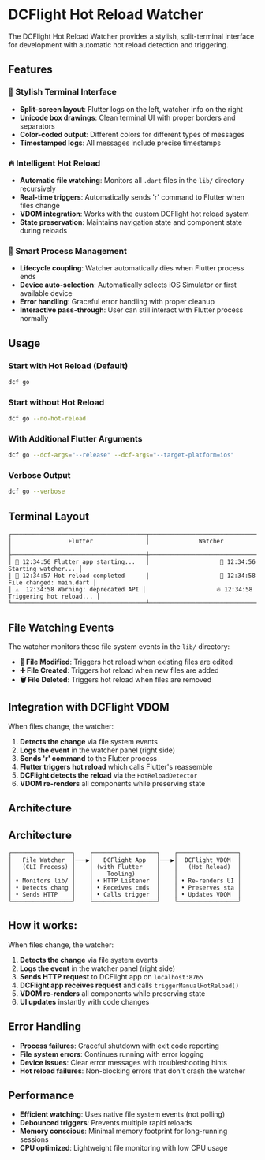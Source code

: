 # DCFlight Hot Reload Watcher

The DCFlight Hot Reload Watcher provides a stylish, split-terminal interface for development with automatic hot reload detection and triggering.

## Features

### 🎨 Stylish Terminal Interface
- **Split-screen layout**: Flutter logs on the left, watcher info on the right
- **Unicode box drawings**: Clean terminal UI with proper borders and separators
- **Color-coded output**: Different colors for different types of messages
- **Timestamped logs**: All messages include precise timestamps

### 🔥 Intelligent Hot Reload
- **Automatic file watching**: Monitors all `.dart` files in the `lib/` directory recursively
- **Real-time triggers**: Automatically sends 'r' command to Flutter when files change
- **VDOM integration**: Works with the custom DCFlight hot reload system
- **State preservation**: Maintains navigation state and component state during reloads

### 🔧 Smart Process Management
- **Lifecycle coupling**: Watcher automatically dies when Flutter process ends
- **Device auto-selection**: Automatically selects iOS Simulator or first available device
- **Error handling**: Graceful error handling with proper cleanup
- **Interactive pass-through**: User can still interact with Flutter process normally

## Usage

### Start with Hot Reload (Default)
```bash
dcf go
```

### Start without Hot Reload
```bash
dcf go --no-hot-reload
```

### With Additional Flutter Arguments
```bash
dcf go --dcf-args="--release" --dcf-args="--target-platform=ios"
```

### Verbose Output
```bash
dcf go --verbose
```

## Terminal Layout

```
┌──────────────────────────────────────┬─────────────────────────────────────┐
│                Flutter               │              Watcher                │
├──────────────────────────────────────┼─────────────────────────────────────┤
│ 📱 12:34:56 Flutter app starting...   │                    👀 12:34:56 Starting watcher... │
│ 📱 12:34:57 Hot reload completed      │                    📝 12:34:58 File changed: main.dart │
│ ⚠️  12:34:58 Warning: deprecated API │                    🔥 12:34:58 Triggering hot reload... │
└──────────────────────────────────────┴─────────────────────────────────────┘
```

## File Watching Events

The watcher monitors these file system events in the `lib/` directory:

- **📝 File Modified**: Triggers hot reload when existing files are edited
- **➕ File Created**: Triggers hot reload when new files are added
- **🗑️ File Deleted**: Triggers hot reload when files are removed

## Integration with DCFlight VDOM

When files change, the watcher:

1. **Detects the change** via file system events
2. **Logs the event** in the watcher panel (right side)
3. **Sends 'r' command** to the Flutter process
4. **Flutter triggers hot reload** which calls Flutter's reassemble
5. **DCFlight detects the reload** via the `HotReloadDetector`
6. **VDOM re-renders** all components while preserving state

## Architecture

## Architecture

```
┌─────────────────┐    ┌──────────────────┐    ┌─────────────────┐
│   File Watcher  │───▶│   DCFlight App   │───▶│  DCFlight VDOM  │
│   (CLI Process) │    │ (with Flutter    │    │   (Hot Reload)  │
│                 │    │    Tooling)      │    │                 │
│ • Monitors lib/ │    │ • HTTP Listener  │    │ • Re-renders UI │
│ • Detects chang │    │ • Receives cmds  │    │ • Preserves sta │
│ • Sends HTTP    │    │ • Calls trigger  │    │ • Updates VDOM  │
└─────────────────┘    └──────────────────┘    └─────────────────┘
```

## How it works:

When files change, the watcher:

1. **Detects the change** via file system events
2. **Logs the event** in the watcher panel (right side)
3. **Sends HTTP request** to DCFlight app on `localhost:8765`
4. **DCFlight app receives request** and calls `triggerManualHotReload()`
5. **VDOM re-renders** all components while preserving state
6. **UI updates** instantly with code changes

## Error Handling

- **Process failures**: Graceful shutdown with exit code reporting
- **File system errors**: Continues running with error logging
- **Device issues**: Clear error messages with troubleshooting hints
- **Hot reload failures**: Non-blocking errors that don't crash the watcher

## Performance

- **Efficient watching**: Uses native file system events (not polling)
- **Debounced triggers**: Prevents multiple rapid reloads
- **Memory conscious**: Minimal memory footprint for long-running sessions
- **CPU optimized**: Lightweight file monitoring with low CPU usage

